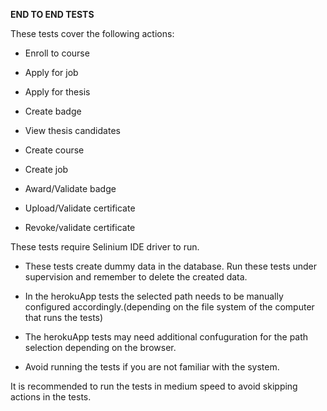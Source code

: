 **END TO END TESTS**

These tests cover the following actions:

- Enroll to course

- Apply for job

- Apply for thesis

- Create badge

- View thesis candidates

- Create course

- Create job

- Award/Validate badge

- Upload/Validate certificate

- Revoke/validate certificate


These tests require Selinium IDE driver to run. 


- These tests create dummy data in the database. Run these tests under supervision and remember to delete the created data.

- In the herokuApp tests the selected path needs to be manually configured accordingly.(depending on the file system of the computer that runs the tests)

- The herokuApp tests may need additional confuguration for the path selection depending on the browser.

- Avoid running the tests if you are not familiar with the system.

It is recommended to run the tests in medium speed to avoid skipping actions in the tests.

